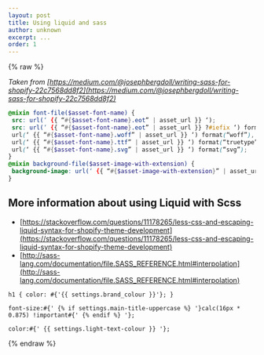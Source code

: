 ```yaml
---
layout: post
title: Using liquid and sass
author: unknown
excerpt: ...
order: 1
---
```


{% raw %}

_Taken from [https://medium.com/@josephbergdoll/writing-sass-for-shopify-22c7568dd8f2](https://medium.com/@josephbergdoll/writing-sass-for-shopify-22c7568dd8f2)_

```scss
@mixin font-file($asset-font-name) {
 src: url(‘ {{ “#{$asset-font-name}.eot” | asset_url }} ‘);
 src: url(‘ {{ “#{$asset-font-name}.eot” | asset_url }} ?#iefix ‘) format(“embedded-opentype”),
 url(‘ {{ “#{$asset-font-name}.woff” | asset_url }} ‘) format(“woff”),
 url(‘ {{ “#{$asset-font-name}.ttf” | asset_url }} ‘) format(“truetype”),
 url(‘ {{ “#{$asset-font-name}.svg” | asset_url }} ‘) format(“svg”);
}
@mixin background-file($asset-image-with-extension) {
 background-image: url(‘ {{ “#{$asset-image-with-extension}” | asset_url }} ‘)
}
```

## More information about using Liquid with Scss

* [https://stackoverflow.com/questions/11178265/less-css-and-escaping-liquid-syntax-for-shopify-theme-development](https://stackoverflow.com/questions/11178265/less-css-and-escaping-liquid-syntax-for-shopify-theme-development)
* [http://sass-lang.com/documentation/file.SASS_REFERENCE.html#interpolation](http://sass-lang.com/documentation/file.SASS_REFERENCE.html#interpolation)

`h1 { color: #{'{{ settings.brand_colour }}'}; }`

`font-size:#{' {% if settings.main-title-uppercase %} '}calc(16px * 0.875) !important#{' {% endif %} '};`

`color:#{' {{ settings.light-text-colour }} '};`



{% endraw %}
